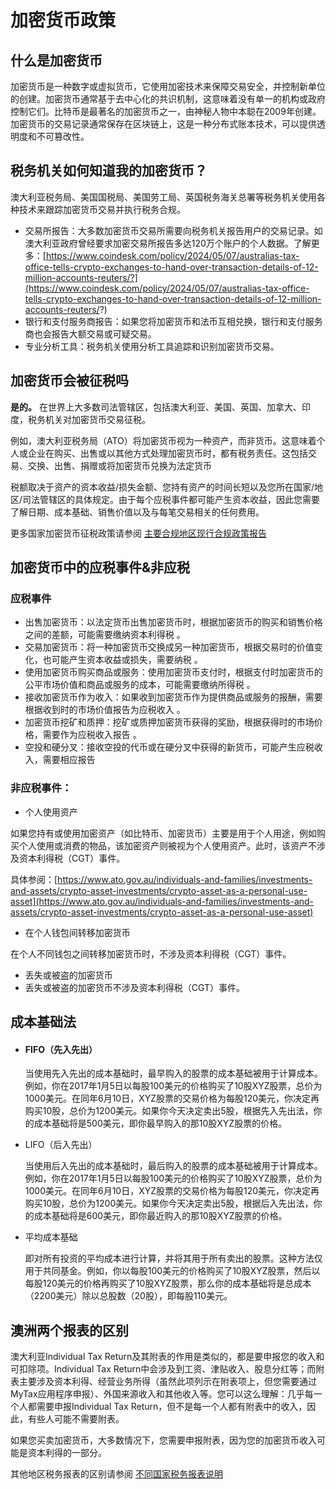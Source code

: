 # 加密货币政策

## 什么是加密货币

加密货币是一种数字或虚拟货币，它使用加密技术来保障交易安全，并控制新单位的创建。加密货币通常基于去中心化的共识机制，这意味着没有单一的机构或政府控制它们。比特币是最著名的加密货币之一，由神秘人物中本聪在2009年创建。加密货币的交易记录通常保存在区块链上，这是一种分布式账本技术，可以提供透明度和不可篡改性。



## 税务机关如何知道我的加密货币？

澳大利亚税务局、美国国税局、美国劳工局、英国税务海关总署等税务机关使用各种技术来跟踪加密货币交易并执行税务合规。

* 交易所报告：大多数加密货币交易所需要向税务机关报告用户的交易记录。如澳大利亚政府曾经要求加密交易所报告多达120万个账户的个人数据。了解更多：[https://www.coindesk.com/policy/2024/05/07/australias-tax-office-tells-crypto-exchanges-to-hand-over-transaction-details-of-12-million-accounts-reuters/?](https://www.coindesk.com/policy/2024/05/07/australias-tax-office-tells-crypto-exchanges-to-hand-over-transaction-details-of-12-million-accounts-reuters/?)
* 银行和支付服务商报告：如果您将加密货币和法币互相兑换，银行和支付服务商也会报告大额交易或可疑交易。
* 专业分析工具：税务机关使用分析工具追踪和识别加密货币交易。



## 加密货币会被征税吗

**是的。** 在世界上大多数司法管辖区，包括澳大利亚、美国、英国、加拿大、印度，税务机关对加密货币交易征税。

例如，澳大利亚税务局（ATO）将加密货币视为一种资产，而非货币。这意味着个人或企业在购买、出售或以其他方式处理加密货币时，都有税务责任。这包括交易、交换、出售、捐赠或将加密货币兑换为法定货币

税额取决于资产的资本收益/损失金额、您持有资产的时间长短以及您所在国家/地区/司法管辖区的具体规定。由于每个应税事件都可能产生资本收益，因此您需要了解日期、成本基础、销售价值以及与每笔交易相关的任何费用。

更多国家加密货币征税政策请参阅 [主要合规地区现行合规政策报告](../../wen-ti-ji-jin/fu-lu/zhu-yao-he-gui-di-qu-xian-xing-he-gui-zheng-ce-bao-gao.md)



## 加密货币中的应税事件&非应税

### 应税事件

* 出售加密货币：以法定货币出售加密货币时，根据加密货币的购买和销售价格之间的差额，可能需要缴纳资本利得税 。
* 交易加密货币：将一种加密货币交换成另一种加密货币，根据交易时的价值变化，也可能产生资本收益或损失，需要纳税 。
* 使用加密货币购买商品或服务：使用加密货币支付时，根据支付时加密货币的公平市场价值和商品或服务的成本，可能需要缴纳所得税 。
* 接收加密货币作为收入：如果收到加密货币作为提供商品或服务的报酬，需要根据收到时的市场价值报告为应税收入 。
* 加密货币挖矿和质押：挖矿或质押加密货币获得的奖励，根据获得时的市场价格，需要作为应税收入报告 。
* 空投和硬分叉：接收空投的代币或在硬分叉中获得的新货币，可能产生应税收入，需要相应报告&#x20;

### 非应税事件：

* 个人使用资产

如果您持有或使用加密资产（如比特币、加密货币）主要是用于个人用途，例如购买个人使用或消费的物品，该加密资产则被视为个人使用资产。此时，该资产不涉及资本利得税（CGT）事件。

具体参阅：[https://www.ato.gov.au/individuals-and-families/investments-and-assets/crypto-asset-investments/crypto-asset-as-a-personal-use-asset](https://www.ato.gov.au/individuals-and-families/investments-and-assets/crypto-asset-investments/crypto-asset-as-a-personal-use-asset)

* 在个人钱包间转移加密货币

在个人不同钱包之间转移加密货币时，不涉及资本利得税（CGT）事件。

* 丢失或被盗的加密货币
* 丢失或被盗的加密货币不涉及资本利得税（CGT）事件。



## 成本基础法

*   #### FIFO（先入先出）

    当使用先入先出的成本基础时，最早购入的股票的成本基础被用于计算成本。例如，你在2017年1月5日以每股100美元的价格购买了10股XYZ股票，总价为1000美元。在同年6月10日，XYZ股票的交易价格为每股120美元，你决定再购买10股，总价为1200美元。如果你今天决定卖出5股，根据先入先出法，你的成本基础将是500美元，即你最早购入的那10股XYZ股票的价格。
*   LIFO（后入先出）

    当使用后入先出的成本基础时，最后购入的股票的成本基础被用于计算成本。例如，你在2017年1月5日以每股100美元的价格购买了10股XYZ股票，总价为1000美元。在同年6月10日，XYZ股票的交易价格为每股120美元，你决定再购买10股，总价为1200美元。如果你今天决定卖出5股，根据后入先出法，你的成本基础将是600美元，即你最近购入的那10股XYZ股票的价格。
*   平均成本基础

    即对所有投资的平均成本进行计算，并将其用于所有卖出的股票。这种方法仅用于共同基金。例如，你以每股100美元的价格购买了10股XYZ股票，然后以每股120美元的价格再购买了10股XYZ股票，那么你的成本基础将是总成本（2200美元）除以总股数（20股），即每股110美元。



## 澳洲两个报表的区别

澳大利亚Individual Tax Return及其附表的作用是类似的，都是要申报您的收入和可扣除项。Individual Tax Return中会涉及到工资、津贴收入、股息分红等；而附表主要涉及资本利得、经营业务所得（虽然此项列示在附表项上，但您需要通过MyTax应用程序申报）、外国来源收入和其他收入等。您可以这么理解：几乎每一个人都需要申报Individual Tax Return，但不是每一个人都有附表中的收入，因此，有些人可能不需要附表。

如果您买卖加密货币，大多数情况下，您需要申报附表，因为您的加密货币收入可能是资本利得的一部分。

其他地区税务报表的区别请参阅 [不同国家税务报表说明](../../wen-ti-ji-jin/fu-lu/bu-tong-guo-jia-shui-wu-bao-biao-shuo-ming.md)
